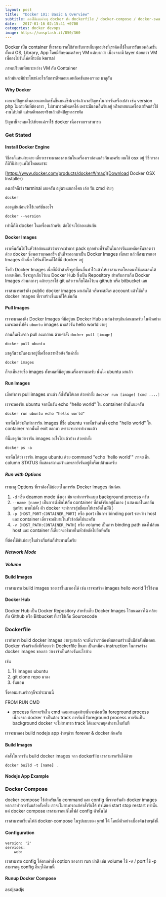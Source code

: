 ```yaml
---
layout: post
title:  "Docker 101: Basic & Overview"
subtitle: ลองใช้แบบง่ายๆ docker ทั้ง dockerfile / docker-compose / docker-swarm
date:   2017-01-16 02:15:41 +0700
categories: docker devops
image: https://unsplash.it/850/360
---
```


Docker เป็น container ที่เราสามารถใช้สำหรับการเก็บทุกอย่างที่เราต้องใช้ในการรันแอพลิเคชันตั้งแต่ OS, Library, App โดยมีลักษณะคล้ายๆ VM แต่เบากว่า เนื่องจากมี layer น้อยกว่า VM เพื่อลงไปรันโค้ดที่ระดับ kernal

ภาพเปรียบเทียบระหว่าง VM กับ Container 

แล้วมันจะมีประโยชน์อะไรกับการดีพลอยแอพลิเคชันของเราละ มาดูกัน

#### Why Docker

เคยเจอปัญหาดีพลอยแอพลิเคชันขึ้นบนเซิฟเวอร์แล้วเจอปัญหาในการรันหรือเปล่า เช่น version php ไม่ตรงกับที่ต้องการ , ไม่สามารถอัพเดตได้ เพราะมีแอพอื่นรันอยู่ หรือเทสบนเครื่องเสร็จแล้วใช้งานได้ปกติ แต่พอดีพลอยจริงแล้วเกิดปัญหาสารพัด

ปัญหานี้จะหมดไปเพียงแค่เราใช้ docker เนื่องจากเราสามารถ

### Get Stated

#### Install Docker Engine

วิธีลงก็แสนง่ายดาย เดี๋ยวเราจะมาลองลงเล่นในเครื่องเราก่อนแล้วกันนะครับ
ผมใช้ osx อยู่ วิธีการลงก็มีวิธีง่ายๆแค่ไปโหลดมาซะ

[https://www.docker.com/products/docker#/mac](Download Docker OSX Installer)

ลงเสร็จก็เข้า terminal เลยครับ อยู่ตรงแยกอโศก เอ้ย รัน cmd ง่ายๆ

`docker`

ลองดูกันก่อนว่าใช้เวอร์ชันอะไร

`docker --version`

เท่านี้ก็มี docker ในเครื่องแล้วครับ ต่อไปจะไปลองเล่นกัน

#### Docker Images

เราเห็นกันไปในหัวข้อก่อนแล้วว่าเราจะทำการ pack ทุกอย่างที่จำเป็นในการรันแอพลิเคชันของเราด้วย docker ซึ่งพอเราแพคเสร็จ มันก็จะออกมาเป็น Docker Images เนี่ยละ แล้วก็สามารถเอา Images ตัวเนี่ย ไปรันที่ไหนก็ได้ที่มี docker อยู่ 

ซึ่งตัว Docker Images เนี่ยก็มีตัวสำเร็จรูปที่คนอื่นทำไว้แล้วให้เราสามารถโหลดมาใช้และเล่นได้เลยเหมือน ซึ่งจะถูกเก็บไว้บน Docker Hub ซึ่งเป็น Repository สำหรับการเก็บ Docker Images ส่วนกลางๆ คล้ายๆเราใช้ git แล้วเราเก็บโค้ดไว้บน github หรือ bitbucket เลย

เราสามารถเข้าดึง public docker images มาเล่นได้ หรือจะสมัคร account แล้วใช้เก็บ docker images ที่เราสร้างขึ้นมาก็ได้เช่นกัน

#### Pull Images

เราจะมาลองดึง Docker Images ที่มีอยู่บน Docker Hub มาเล่นง่ายๆกันก่อนนะครับ
ในตัวอย่างผมจะลองไปดึง `ubuntu` images มาแล้วรัน hello world ง่ายๆ

ก่อนอื่นเริ่มจาก pull ลงมาก่อน ด้วยคำสั่ง `docker pull [image]`

```
docker pull ubuntu
```

มาดูกันว่ามันลงมาอยู่ที่เครื่องเราหรือยัง รันคำสั่ง

```
docker images
```

ก็จะเห็นรายชื่อ images ทั้งหมดที่มีอยู่บนเครื่องเรานะครับ นั่นไง ubuntu มาแล้ว

#### Run Images

เมื่อทำการ pull images มาแล้ว ก็สั่งรันได้เลย ด้วยคำสั่ง `docker run [image] [cmd ....]`

เราจะลองรัน ubuntu จากนั้นรัน echo "hello world" ใน container ตัวนั้นนะครับ

```
docker run ubuntu echo "hello world"
```

จะเห็นได้ว่ามันทำการรัน images ที่ชื่อ ubuntu จากนั้นรันคำสั่ง echo "hello world" ใน container จากนั้นก็ exit ออกมา เพราะจบการทำงานแล้ว

ทีนี้มาดูกันว่าเรารัน images อะไรไปแล้วบ้าง ด้วยคำสั่ง

```
docker ps -a
```

จะเห็นได้ว่า เรารัน image ubuntu ด้วย command "echo 'hello world'"
เราจะเห็น column STATUS ที่แสดงสถานะว่าแอพเรายังรันอยู่ดีหรือเปล่านะครับ

##### Run with Options

เรามาดู Options ที่เราต้องใช้บ่อยๆในการรัน Docker Images กันก่อน

1. `-d` หรือ deamon mode นั่งเอง มันจะทำการรันแบบ background process ครับ
2. `--name [name]` เป็นการตั่งชื่อให้กับ container ที่กำลังรันอยู่นั่นเอง ( แสดงผลในคอลัมสุดท้าย หากไม่ตั้ง ตัว docker จะทำการสุ่มชื่อมาให้เราอัตโนมัติ )
3. `-p [HOST_PORT:CONTAINER_PORT]` หรือ port เป็นการ binding port ระหว่าง host และ container เดี๋ยวจะอธิบายในหัวข้อถัดไปนะครับ
4. `-v [HOST_PATH:CONTAINER_PATH]` หรือ volume เป็นการ binding path ของไฟล์บน host และ container ก็เดี๋ยวจะอธิบายในหัวข้อถัดไปอีกทีครับ

ที่ต้องใช้กันบ่อยๆในช่วงเริ่มต้นก็ประมานนี้ครับ

##### Network Mode

##### Volume


#### Build Images

เราสามารถ build images ของเราขึ้นมาเองได้ เช่น เราจะสร้าง images hello world ไว้ใช้งาน

#### Docker Hub

Docker Hub เป็น Docker Repository สำหรับเก็บ Docker Images ไว้บนคลาวได้ คล้ายกับ Github หรือ Bitbucket ที่เราใช้เก็บ Sourcecode

### Dockerfile

เราทำการ build docker images ง่ายๆมาแล้ว
จะเห็นว่าเราต้องพิมตอนสร้างนั้นมีลำดับขั้นตอน
Docker จริงสร้างสิ่งที่เรีอยกว่า Dockerfile ขึ้นมา เป็นเหมือน instruction ในการสร้าง docker images ของเรา ว่าเราจำเป็นต้องรันอะไรบ้าง

เช่น
1. ใช้ images ubuntu
2. git clone repo มาลง
3. รันแอพ

ซึ่งคอมมานคร่าวๆก็จะประมานนี้

FROM
RUN
CMD

* process ที่เราจะรันใน cmd คอมมานสุดท้ายนั้นจะต้องเป็น foreground process เนื่องจาก docker จำเป็นต้อง track การรันที่ foreground process หากรันเป็น background docker จะไม่สามารถ track ได้และจะหยุดทำงานในทันที

เราจะมาลอง build nodejs app ง่ายๆด้วย forever & docker กันครับ

#### Build Images

คำสั่งในการรัน build docker images จาก dockerfile เราสามารถรันได้ด้วย

```
docker build -t [name] .
```

#### Nodejs App Example

### Docker Compose

docker compose ใช้สำหรับเก็บ command และ config ที่เราจะรันตัว docker images หากเราทำการรันแล้วครั้งครึ่ง เราจะไม่สามารถแก้คำสั่งรันได้ ทำได้แค่ start stop restart เท่านั้น แต่ docker compose เราสามารถแก้ไขไฟล์ config ตัวนั้นได้

เราสามารถเขียนไฟล์ docker-compose ในรูปแบบของ yml ได้
โดยมีตัวอย่างเบื้องต้นง่ายๆดังนี้

#### Configuration

```
version: '2'
services:
	web:

```

เราสามารถ config ได้ตามคำสั่ง option ของการ run ปกติ เช่น volume ใช้ -v / port ใช้ -p
สามารถดู config อื่นๆได้ตามนี้


#### Runup Docker Compose
asdjsadjs
